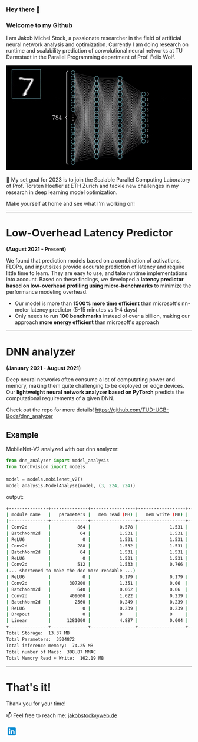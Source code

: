 ### Hey there 👋

### Welcome to my Github
I am Jakob Michel Stock, a passionate researcher in the field of artificial neural network analysis and optimization.
Currently I am doing research on runtime and scalability prediction of convolutional neural networks at TU Darmstadt in the Parallel Programming department of Prof. Felix Wolf.

<p align = "center">
<img src = "deep learning gif.gif">
</p>

🌱 My set goal for 2023 is to join the Scalable Parallel Computing Laboratory of Prof. Torsten Hoefler at ETH Zurich and tackle new challenges in my research in deep learning model optimization.

Make yourself at home and see what I'm working on!

---
# Low-Overhead Latency Predictor
**(August 2021 - Present)**

We found that prediction models based on a combination of activations, FLOPs, and input sizes provide accurate prediction of latency and require little time to learn. They are easy to use, and take runtime implementations into account. Based on these findings, we developed a **latency predictor based on low-overhead profiling using micro-benchmarks** to minimize the performance modeling overhead.

* Our model is more than **1500% more time efficient** than microsoft's nn-meter latency predictor (5-15 minutes vs 1-4 days)
* Only needs to run **100 benchmarks** instead of over a billion, making our approach **more energy efficient** than microsoft's approach
---
# DNN analyzer 
**(January 2021 - August 2021)**

Deep neural networks often consume a lot of computating power and memory, making them quite challenging to be deployed on edge devices.
Our **lightweight neural network analyzer based on PyTorch** predicts the computational requirements of a given DNN.

Check out the repo for more details! https://github.com/TUD-UCB-Boda/dnn_analyzer

## Example

MobileNet-V2 analyzed with our dnn analyzer:

```python
from dnn_analyzer import model_analysis
from torchvision import models

model = models.mobilenet_v2()
model_analysis.ModelAnalyse(model, (3, 224, 224))
```
output:
```bash
+---------------+--------------+-----------------+------------------+----------------+------------------+---------------+---------------+
| module name   |   parameters |   mem read (MB) |   mem write (MB) |   storage (MB) |   inference (MB) |   MACs (Mega) | duration[%]   |
|---------------+--------------+-----------------+------------------+----------------+------------------+---------------+---------------|
| Conv2d        |          864 |           0.578 |            1.531 |          0.003 |            1.531 |         2.71  | 1.37 %        |
| BatchNorm2d   |           64 |           1.531 |            1.531 |          0     |            1.531 |         0.803 | 0.64 %        |
| ReLU6         |            0 |           1.531 |            1.531 |          0     |            1.531 |         0.401 | 0.66 %        |
| Conv2d        |          288 |           1.532 |            1.531 |          0.001 |            1.531 |         3.613 | 0.79 %        |
| BatchNorm2d   |           64 |           1.531 |            1.531 |          0     |            1.531 |         0.803 | 0.59 %        |
| ReLU6         |            0 |           1.531 |            1.531 |          0     |            1.531 |         0.401 | 0.46 %        |
| Conv2d        |          512 |           1.533 |            0.766 |          0.002 |            0.766 |         6.423 | 0.81 %        |
(... shortened to make the doc more readable ...)
| ReLU6         |            0 |           0.179 |            0.179 |          0     |            0.179 |         0.047 | 0.81 %        |
| Conv2d        |       307200 |           1.351 |            0.06  |          1.172 |            0.06  |        15.053 | 0.81 %        |
| BatchNorm2d   |          640 |           0.062 |            0.06  |          0.002 |            0.06  |         0.031 | 0.76 %        |
| Conv2d        |       409600 |           1.622 |            0.239 |          1.562 |            0.239 |        20.07  | 0.81 %        |
| BatchNorm2d   |         2560 |           0.249 |            0.239 |          0.01  |            0.239 |         0.125 | 0.81 %        |
| ReLU6         |            0 |           0.239 |            0.239 |          0     |            0.239 |         0.063 | 0.43 %        |
| Dropout       |            0 |           0     |            0     |          0     |            0.005 |         0     | 0.53 %        |
| Linear        |      1281000 |           4.887 |            0.004 |          4.887 |            0.004 |         1.28  | 0.66 %        |
+---------------+--------------+-----------------+------------------+----------------+------------------+---------------+---------------+
Total Storage:  13.37 MB
Total Parameters:  3504872
Total inference memory:  74.25 MB
Total number of Macs:  308.87 MMAC
Total Memory Read + Write:  162.19 MB
```


---

# That's it!

Thank you for your time! 

📫 Feel free to reach me: jakobstock@web.de

<a href="https://www.linkedin.com/in/jakob-stock-220127217/">
  <img align="left" alt="Jakob's LinkdeIN" width="30px" src="linkedin.png" />
</a>

<!---
Jeykobz/Jeykobz is a ✨ special ✨ repository because its `README.md` (this file) appears on your GitHub profile.
You can click the Preview link to take a look at your changes.
--->
